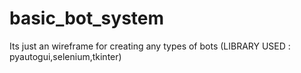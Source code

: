 # basic_bot_system
Its just an wireframe for creating any types of bots (LIBRARY USED : pyautogui,selenium,tkinter)
